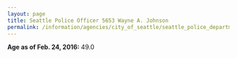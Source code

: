 ```yaml
---
layout: page
title: Seattle Police Officer 5653 Wayne A. Johnson
permalink: /information/agencies/city_of_seattle/seattle_police_department/copbook/5653/
---
```


**Age as of Feb. 24, 2016:** 49.0
